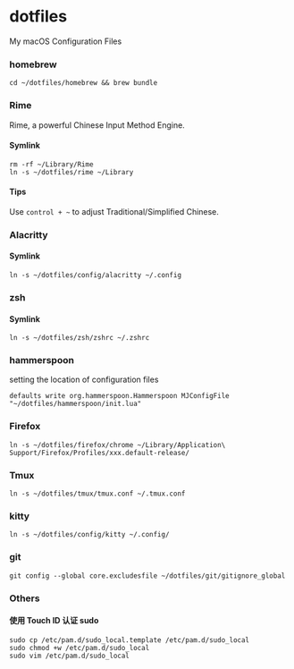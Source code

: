 # dotfiles

My macOS Configuration Files

### homebrew 

```
cd ~/dotfiles/homebrew && brew bundle
```

### Rime

Rime, a powerful Chinese Input Method Engine.

#### Symlink

```
rm -rf ~/Library/Rime
ln -s ~/dotfiles/rime ~/Library
```

#### Tips

Use `control + ~` to adjust Traditional/Simplified Chinese.

### Alacritty

#### Symlink

```
ln -s ~/dotfiles/config/alacritty ~/.config
```

### zsh

#### Symlink

```
ln -s ~/dotfiles/zsh/zshrc ~/.zshrc
```

### hammerspoon

setting the location of configuration files

```
defaults write org.hammerspoon.Hammerspoon MJConfigFile "~/dotfiles/hammerspoon/init.lua"
```

### Firefox


```
ln -s ~/dotfiles/firefox/chrome ~/Library/Application\ Support/Firefox/Profiles/xxx.default-release/
```

### Tmux
```
ln -s ~/dotfiles/tmux/tmux.conf ~/.tmux.conf
```

### kitty
```
ln -s ~/dotfiles/config/kitty ~/.config/
```

### git

```
git config --global core.excludesfile ~/dotfiles/git/gitignore_global
```

### Others

#### 使用 Touch ID 认证 sudo

```
sudo cp /etc/pam.d/sudo_local.template /etc/pam.d/sudo_local
sudo chmod +w /etc/pam.d/sudo_local
sudo vim /etc/pam.d/sudo_local
```